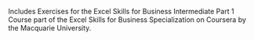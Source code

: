 Includes Exercises for the Excel Skills for Business Intermediate Part 1 Course part of the Excel Skills for Business  Specialization on Coursera by the Macquarie University.